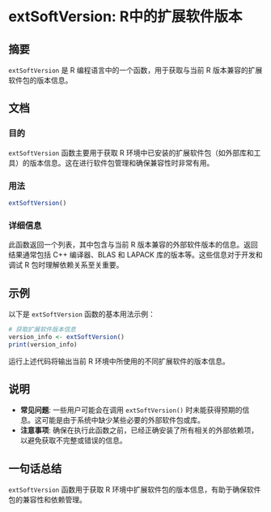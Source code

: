<!--
Meta Description: # extSoftVersion: R中的扩展软件版本 ## 摘要 `extSoftVersion` 是 R 编程语言中的一个函数，用于获取与当前 R 版本兼容的扩展软件包的版本信息。 ## 文档 ### 目的 `extSoftVersion` 函数主要用于获取 R 环境中已安装的扩展软件包（如外部...
Meta Keywords: extsoftversion, version_info, r中的扩展软件版本, 编程语言中的一个函数, 用于获取与当前
-->

# extSoftVersion: R中的扩展软件版本

## 摘要
`extSoftVersion` 是 R 编程语言中的一个函数，用于获取与当前 R 版本兼容的扩展软件包的版本信息。

## 文档
### 目的
`extSoftVersion` 函数主要用于获取 R 环境中已安装的扩展软件包（如外部库和工具）的版本信息。这在进行软件包管理和确保兼容性时非常有用。

### 用法
```R
extSoftVersion()
```

### 详细信息
此函数返回一个列表，其中包含与当前 R 版本兼容的外部软件版本的信息。返回结果通常包括 C++ 编译器、BLAS 和 LAPACK 库的版本等。这些信息对于开发和调试 R 包时理解依赖关系至关重要。

## 示例
以下是 `extSoftVersion` 函数的基本用法示例：

```R
# 获取扩展软件版本信息
version_info <- extSoftVersion()
print(version_info)
```

运行上述代码将输出当前 R 环境中所使用的不同扩展软件的版本信息。

## 说明
- **常见问题**: 一些用户可能会在调用 `extSoftVersion()` 时未能获得预期的信息。这可能是由于系统中缺少某些必要的外部软件包或库。
- **注意事项**: 确保在执行此函数之前，已经正确安装了所有相关的外部依赖项，以避免获取不完整或错误的信息。

## 一句话总结
`extSoftVersion` 函数用于获取 R 环境中扩展软件包的版本信息，有助于确保软件包的兼容性和依赖管理。